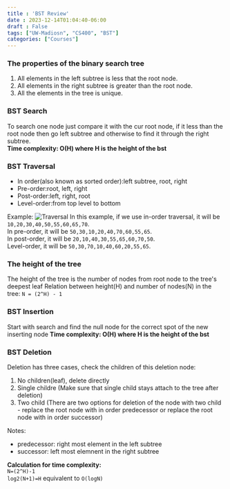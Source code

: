 ```yaml
---
title : 'BST Review'
date : 2023-12-14T01:04:40-06:00
draft : False
tags: ["UW-Madiosn", "CS400", "BST"]
categories: ["Courses"]
---
```


  
### **The properties of the binary search tree**  
1. All elements in the left subtree is less that the root node.    
2. All elements in the right subtree is greater than the root node.  
3. All the elements in the tree is unique.

### **BST Search**  
To search one node just compare it with the cur root node, if it less than the root node then go left subtree and otherwise to find it through the right subtree.  
**Time complexity: O(H) where H is the height of the bst**  

### **BST Traversal**  
- In order(also known as sorted order):left subtree, root, right
- Pre-order:root, left, right
- Post-order:left, right, root 
- Level-order:from top level to bottom  

Example: 
![Traversal](/img/bst.png)
In this example, if we use in-order traversal, it will be `10,20,30,40,50,55,60,65,70`.  
In pre-order, it will be `50,30,10,20,40,70,60,55,65`.  
In post-order, it will be `20,10,40,30,55,65,60,70,50`.  
Level-order, it will be `50,30,70,10,40,60,20,55,65`.

### **The height of the tree**
The height of the tree is the number of nodes from root node to the tree's deepest leaf
Relation between height(H) and number of nodes(N) in the tree: `N = (2^H) - 1`

### **BST Insertion**
Start with search and find the null node for the correct spot of the new inserting node
**Time complexity: O(H) where H is the height of the bst**  

### **BST Deletion**
Deletion has three cases, check the children of this deletion node:
1. No children(leaf), delete directly
2. Single childre (Make sure that single child stays attach to the tree after deletion)
3. Two child (There are two options for deletion of the node with two child - replace the root node with in order predecessor or replace the root node with in order successor)  

Notes: 
- predecessor: right most element in the left subtree
- successor: left most elemnent in the right subtree

**Calculation for time complexity:**  
`N=(2^H)-1`  
`log2(N+1)=H` equivalent to `O(logN)`